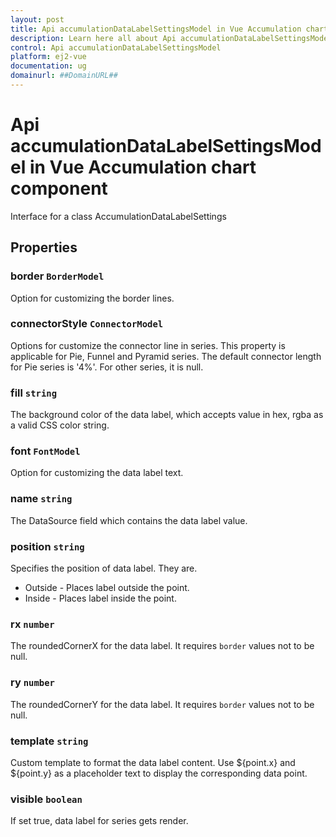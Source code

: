 ```yaml
---
layout: post
title: Api accumulationDataLabelSettingsModel in Vue Accumulation chart component | Syncfusion
description: Learn here all about Api accumulationDataLabelSettingsModel in Syncfusion Vue Accumulation chart component of Syncfusion Essential JS 2 and more.
control: Api accumulationDataLabelSettingsModel 
platform: ej2-vue
documentation: ug
domainurl: ##DomainURL##
---
```


# Api accumulationDataLabelSettingsModel in Vue Accumulation chart component

Interface for a class AccumulationDataLabelSettings

## Properties

### border `BorderModel`

Option for customizing the border lines.

### connectorStyle `ConnectorModel`

Options for customize the connector line in series. This property is applicable for Pie, Funnel and Pyramid series. The default connector length for Pie series is '4%'. For other series, it is null.

### fill `string`

The background color of the data label, which accepts value in hex, rgba as a valid CSS color string.

### font `FontModel`

Option for customizing the data label text.

### name `string`

The DataSource field which contains the data label value.

### position `string`

Specifies the position of data label. They are.
* Outside - Places label outside the point.
* Inside - Places label inside the point.

### rx `number`

The roundedCornerX for the data label. It requires `border` values not to be null.

### ry `number`

The roundedCornerY for the data label. It requires `border` values not to be null.

### template `string`

Custom template to format the data label content. Use ${point.x} and ${point.y} as a placeholder text to display the corresponding data point.

### visible `boolean`

If set true, data label for series gets render.
